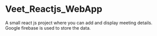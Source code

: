 # Veet_Reactjs_WebApp
A small react js project where you can add and display meeting details. Google firebase is used to store the data.  
